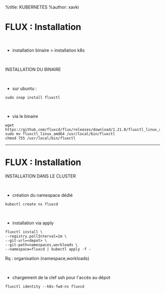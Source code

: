 %title: KUBERNETES
%author: xavki



# FLUX : Installation


<br>


* installation binaire > installation k8s


<br>


INSTALLATION DU BINAIRE

<br>


* sur ubuntu :

```
sudo snap install fluxctl
```

<br>


* via le binaire

```
wget https://github.com/fluxcd/flux/releases/download/1.21.0/fluxctl_linux_amd64
sudo mv fluxctl_linux_amd64 /usr/local/bin/fluxctl
chmod 755 /usr/local/bin/fluxctl
```


-------------------------------------------------------------------------------

# FLUX : Installation



INSTALLATION DANS LE CLUSTER

<br>


* création du namespace dédié

```
kubectl create ns fluxcd
```

<br>


* installation via apply

```
fluxctl install \
--registry.pollInterval=1m \
--git-url=<depot> \
--git-path=namespaces,workloads \
--namespace=fluxcd | kubectl apply -f -
```

Rq : organisation (namespace,workloads)

<br>


* chargement de la clef ssh pour l'accès au dépot

```
fluxctl identity --k8s-fwd-ns fluxcd
```
